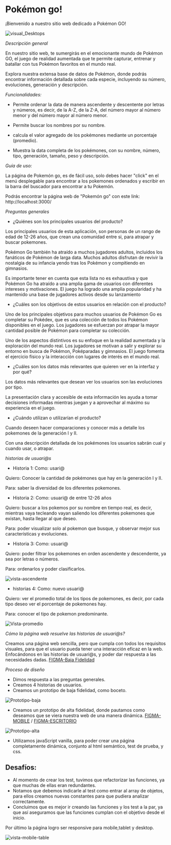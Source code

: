 # Pokémon go! 


¡Bienvenido a nuestro sitio web dedicado a Pokémon GO!

 ![visual_Desktops](image-3.png)
 
*Descripción general*

En nuestro sitio web, te sumergirás en el emocionante mundo de Pokémon GO, el juego de realidad aumentada que te permite capturar, entrenar y batallar con tus Pokémon favoritos en el mundo real.

Explora nuestra extensa base de datos de Pokémon, donde podrás encontrar información detallada sobre cada especie, incluyendo su número, evoluciones, generación y descripción.


*Funcionalidades:*

- Permite ordenar la data de manera ascendente y descentente por letras y números, es decir, de la A-Z, de la Z-A, del número mayor al número menor y del número mayor al número menor. 

- Permite buscar los nombres por su nombre. 

- calcula el valor agregado de los pokémones mediante un porcentaje (promedio).

- Muestra la data completa de los pokémones, con su nombre, número, tipo, generación, tamaño, peso y descripción. 


*Guía de uso:*

La página de Pokemón go, es de fácil uso, solo debes hacer "click" en el menú desplegable para encontrar a los pokemones ordenados y escribir en la barra del buscador para encontrar a tu Pokemón.

Podrás encontrar la página web de  "Pokemón go" con este link: http://localhost:3000/ 

*Preguntas generales*

- ¿Quiénes son los principales usuarios del producto?

Los principales usuarios de esta aplicación, son personas de un rango de edad de  12-26 años, que crean una comunidad entre si, para atrapar y buscar pokemones.

Pokémon Go también ha atraído a muchos jugadores adultos, incluidos los fanáticos de Pokémon de larga data. Muchos adultos disfrutan de revivir la nostalgia de su infancia yendo tras los Pokémon y compitiendo en gimnasios.

Es importante tener en cuenta que esta lista no es exhaustiva y que Pokémon Go ha atraído a una amplia gama de usuarios con diferentes intereses y motivaciones. El juego ha logrado una amplia popularidad y ha mantenido una base de jugadores activos desde su lanzamiento



- ¿Cuáles son los objetivos de estos usuarios en relación con el producto?

Uno de los principales objetivos para muchos usuarios de Pokémon Go es completar su Pokédex, que es una colección de todos los Pokémon disponibles en el juego. Los jugadores se esfuerzan por atrapar la mayor cantidad posible de Pokémon para completar su colección.

Uno de los aspectos distintivos es su enfoque en la realidad aumentada y la exploración del mundo real. Los jugadores se motivan a salir y explorar su entorno en busca de Pokémon, Poképaradas y gimnasios. El juego fomenta el ejercicio físico y la interacción con lugares de interés en el mundo real.



- ¿Cuáles son los datos más relevantes que quieren ver en la interfaz y por qué?

Los datos más relevantes que desean ver los usuarios son las evoluciones por tipo.

La presentación clara y accesible de esta información les ayuda a tomar decisiones informadas mientras juegan y a aprovechar al máximo su experiencia en el juego.



- ¿Cuándo utilizan o utilizarían el producto?

Cuando deseen hacer comparaciones y conocer más a detalle los pokemones de la generación I y II.

Con una descripción detallada de los pokémones los usuarios sabrán cual y cuando usar, o atrapar.

*historias de usuari@s*

- Historia 1:
Como: usari@

Quiero:  Conocer la cantidad de pokémones que hay en la  generación I y II.

Para: saber la diversidad de los diferentes pokemones.

- Historia 2:
Como: usuari@ de entre 12-26 años

Quiero: buscar a los pokemos por su nombre en tiempo real, es decir, mientras vaya tecleando vayan saliendo los diferentes pokemones que existan, hasta llegar al que deseo.

Para: poder visualizar solo al pokemon que busque, y observar mejor sus características y evoluciones.

- Historia 3: 
Como: usuari@

Quiero: poder filtrar los pokemones en orden ascendente y descendente, ya sea por letras o números.

Para: ordenarlos y poder clasificarlos.

![vista-ascendente](image-7.png)

- historias 4: 
Como: nuevo usuari@

Quiero: ver el promedio total de los tipos de pokemones, es decir, por cada tipo deseo ver el porcentaje de pokemones hay.

Para: conocer el tipo de pokemon predominante.

![Vista-promedio](image-5.png)

*Cómo la página web resuelve las historias de usuari@s?*

Creamos una página web sencilla, pero que cumpla con todos los requisitos visuales, para que el usuario pueda tener una interacción eficaz en la web. Enfocándonos en las historias de usuari@s, y poder dar respuesta a las necesidades dadas. [FIGMA-Baja Fidelidad](https://www.figma.com/file/gqW6SvOqoDEJ4Ip2wD1MXo/Untitled?type=design&mode=design&t=ugoF4yeD9hgB253j-0)

 *Proceso de diseño*
 - Dimos respuesta a las preguntas generales.
 - Creamos 4 historias de usuarios.
 - Creamos un prototipo de baja fidelidad, como boceto.

![Prototipo-baja](image-4.png)


 - Creamos un prototipo de alta fidelidad, donde pautamos como deseamos que se viera nuestra web de una manera dinámica. [FIGMA-MOBILE](https://www.figma.com/proto/vlCD1tjFgenRNyuADNATll/Untitled?type=design&node-id=9-137&t=bIiAfbsmAOjNCb0q-0&scaling=scale-down&page-id=0%3A1&starting-point-node-id=2%3A4&show-proto-sidebar=1)      /  [FIGMA-ESCRITORIO](https://www.figma.com/proto/vlCD1tjFgenRNyuADNATll/Untitled?type=design&node-id=11-389&t=bIiAfbsmAOjNCb0q-0&scaling=min-zoom&page-id=11%3A388&starting-point-node-id=11%3A495)


 ![Prototipo-alta](prototipo_alta.png)

 - Utilizamos javaScript vanilla, para poder crear una página completamente dinámica, conjunto al html semántico, test de prueba, y css. 

Desafíos:
- 
 - Al momento de crear los test, tuvimos que refactorizar las funciones, ya que muchas de ellas eran redundantes. 
 - Notamos que debemos indicarle al test como entrar al array de objetos, para ellos creamos nuevas constantes para que pudiera analizar correctamente. 
 - Concluimos que es mejor ir creando las funciones y los test a la par, ya que así aseguramos que las funciones cumplan con el objetivo desde el inicio. 

Por último la página logro ser responsive para mobile,tablet y desktop. 

![vista-mobile-table](image-8.png)
 